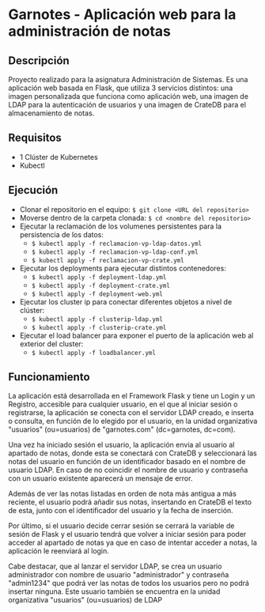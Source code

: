 # Garnotes - Aplicación web para la administración de notas
## Descripción
Proyecto realizado para la asignatura Administración de Sistemas. Es una aplicación web basada en Flask, que utiliza 3 servicios distintos: una imagen personalizada que funciona como aplicación web, una imagen de LDAP para la autenticación de usuarios y una imagen de CrateDB para el almacenamiento de notas.
## Requisitos
- 1 Clúster de Kubernetes
- Kubectl
## Ejecución
- Clonar el repositorio en el equipo: ```$ git clone <URL del repositorio> ```
- Moverse dentro de la carpeta clonada: ```$ cd <nombre del repositorio>```
- Ejecutar la reclamación de los volumenes persistentes para la persistencia de los datos:
  - ```$ kubectl apply -f reclamacion-vp-ldap-datos.yml```
  - ```$ kubectl apply -f reclamacion-vp-ldap-conf.yml```
  - ```$ kubectl apply -f reclamacion-vp-crate.yml```
- Ejecutar los deployments para ejecutar distintos contenedores:
  - ```$ kubectl apply -f deployment-ldap.yml```
  - ```$ kubectl apply -f deployment-crate.yml```
  - ```$ kubectl apply -f deployment-web.yml```
- Ejecutar los cluster ip para conectar diferentes objetos a nivel de clúster:
  - ```$ kubectl apply -f clusterip-ldap.yml```
  - ```$ kubectl apply -f clusterip-crate.yml```
- Ejecutar el load balancer para exponer el puerto de la aplicación web al exterior del cluster:
  - ```$ kubectl apply -f loadbalancer.yml```
## Funcionamiento
La aplicación está desarrollada en el Framework Flask y tiene un Login y un Registro, accesible para cualquier usuario, en el que al iniciar sesión o registrarse, la aplicación se conecta con el servidor LDAP creado, e inserta o consulta, en función de lo elegido por el usuario, en la unidad organizativa "usuarios" (ou=usuarios) de "garnotes.com" (dc=garnotes, dc=com).

Una vez ha iniciado sesión el usuario, la aplicación envia al usuario al apartado de notas, donde esta se conectará con CrateDB y seleccionará las notas del usuario en función de un identificador basado en el nombre de usuario LDAP. En caso de no coincidir el nombre de usuario y contraseña con un usuario existente aparecerá un mensaje de error.

Además de ver las notas listadas en orden de nota más antigua a más reciente, el usuario podrá añadir sus notas, insertando en CrateDB el texto de esta, junto con el identificador del usuario y la fecha de inserción.

Por último, si el usuario decide cerrar sesión se cerrará la variable de sesión de Flask y el usuario tendrá que volver a iniciar sesión para poder acceder al apartado de notas ya que en caso de intentar acceder a notas, la aplicación le reenviará al login.

Cabe destacar, que al lanzar el servidor LDAP, se crea un usuario administrador con nombre de usuario "administrador" y contraseña "admin1234" que podrá ver las notas de todos los usuarios pero no podrá insertar ninguna. Este usuario también se encuentra en la unidad organizativa "usuarios" (ou=usuarios) de LDAP
